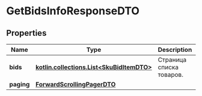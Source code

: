 
# GetBidsInfoResponseDTO

## Properties
| Name | Type | Description | Notes |
| ------------ | ------------- | ------------- | ------------- |
| **bids** | [**kotlin.collections.List&lt;SkuBidItemDTO&gt;**](SkuBidItemDTO.md) | Страница списка товаров. |  |
| **paging** | [**ForwardScrollingPagerDTO**](ForwardScrollingPagerDTO.md) |  |  [optional] |



